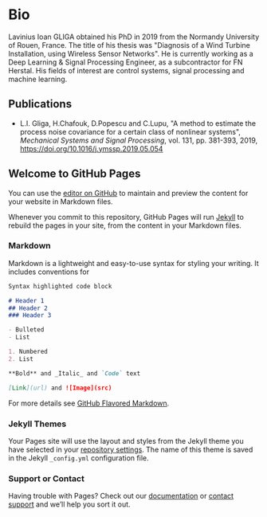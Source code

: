 # Bio

Lavinius Ioan GLIGA obtained his PhD in 2019 from the Normandy University of Rouen, France. The title of his thesis was "Diagnosis of a Wind Turbine Installation, using Wireless Sensor Networks". He is currently working as a Deep Learning & Signal Processing Engineer, as a subcontractor for FN Herstal. His fields of interest are control systems, signal processing and machine learning.

## Publications

- L.I. Gliga, H.Chafouk, D.Popescu and C.Lupu, "A method to estimate the process noise covariance for a certain class of nonlinear systems", _Mechanical Systems and Signal Processing_, vol. 131, pp. 381-393, 2019, https://doi.org/10.1016/j.ymssp.2019.05.054


## Welcome to GitHub Pages

You can use the [editor on GitHub](https://github.com/Lavinius/lavinius.github.io/edit/main/README.md) to maintain and preview the content for your website in Markdown files.

Whenever you commit to this repository, GitHub Pages will run [Jekyll](https://jekyllrb.com/) to rebuild the pages in your site, from the content in your Markdown files.

### Markdown

Markdown is a lightweight and easy-to-use syntax for styling your writing. It includes conventions for

```markdown
Syntax highlighted code block

# Header 1
## Header 2
### Header 3

- Bulleted
- List

1. Numbered
2. List

**Bold** and _Italic_ and `Code` text

[Link](url) and ![Image](src)
```

For more details see [GitHub Flavored Markdown](https://guides.github.com/features/mastering-markdown/).

### Jekyll Themes

Your Pages site will use the layout and styles from the Jekyll theme you have selected in your [repository settings](https://github.com/Lavinius/lavinius.github.io/settings). The name of this theme is saved in the Jekyll `_config.yml` configuration file.

### Support or Contact

Having trouble with Pages? Check out our [documentation](https://docs.github.com/categories/github-pages-basics/) or [contact support](https://github.com/contact) and we’ll help you sort it out.
